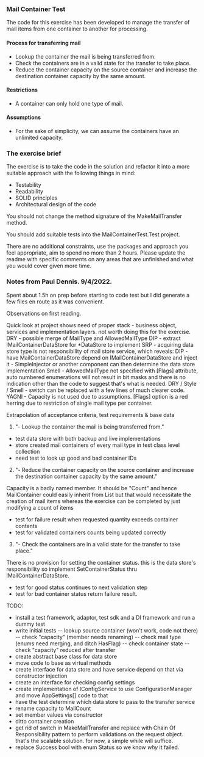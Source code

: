 ### Mail Container Test 

The code for this exercise has been developed to manage the transfer of mail items from one container to another for processing.

#### Process for transferring mail

- Lookup the container the mail is being transferred from.
- Check the containers are in a valid state for the transfer to take place.
- Reduce the container capacity on the source container and increase the destination container capacity by the same amount.

#### Restrictions

- A container can only hold one type of mail.


#### Assumptions

- For the sake of simplicity, we can assume the containers have an unlimited capacity.

### The exercise brief

The exercise is to take the code in the solution and refactor it into a more suitable approach with the following things in mind:

- Testability
- Readability
- SOLID principles
- Architectural design of the code

You should not change the method signature of the MakeMailTransfer method.

You should add suitable tests into the MailContainerTest.Test project.

There are no additional constraints, use the packages and approach you feel appropriate, aim to spend no more than 2 hours. Please update the readme with specific comments on any areas that are unfinished and what you would cover given more time.

### Notes from Paul Dennis.  9/4/2022.

Spent about 1.5h on prep before starting to code test but I did generate a few files en route as it was convenient. 

Observations on first reading.

Quick look at project shows need of proper stack - business object, services and implementation layers. not worth doing this for the exercise.
DRY - possible merge of MailType and AllowedMailType
DIP - extract IMailContainerDataStore for *DataStore to implement
SRP - acquiring data store type is not responsibility of mail store service, which reveals:
DIP - have MailContainerDataStore depend on IMailContainerDataStore and inject it - SimpleInjector or another component can then determine the data store implementation
Smell - AllowedMailType not specified with [Flags] attribute, auto numbered enumerations will not result in bit masks and there is no indication other than the code to suggest that's what is needed.
DRY / Style / Smell - switch can be replaced with a few lines of much clearer code.
YAGNI - Capacity is not used due to assumptions.
[Flags] option is a red herring due to restriction of single mail type per container.

Extrapolation of acceptance criteria, test requirements & base data

1. "- Lookup the container the mail is being transferred from."

- test data store with both backup and live implementations
- store created mail containers of every mail type in test class level collection
- need test to look up good and bad container IDs 

2. "- Reduce the container capacity on the source container and increase the destination container capacity by the same amount."

Capacity is a badly named member.  It should be "Count" and hence MailContainer could easily inherit from List<MailItem> but that would necessitate the creation of mail items whereas the exercise can be completed by just modifying a count of items 

- test for failure result when requested quantity exceeds container contents
- test for validated containers counts being updated correctly

3. "- Check the containers are in a valid state for the transfer to take place."

There is no provision for setting the container status.  this is the data store's responsibility so implement SetContainerStatus thru IMailContainerDataStore.

- test for good status continues to next validation step
- test for bad container status return failure result.


TODO:
- install a test framework, adaptor, test sdk and a DI framework and run a dummy test
- write initial tests
-- lookup source container (won't work, code not there)
-- check "capacity" (member needs renaming)
-- check mail type (enums need merging, and ditch HasFlag)
-- check container state
-- check "capacity" reduced after transfer
- create abstract base class for data store
- move code to base as virtual methods 
- create interface for data store and have service depend on that via constructor injection
- create an interface for checking config settings
- create implementation of IConfigService to use ConfigurationManager and move AppSettings[] code to that 
- have the test determine which data store to pass to the transfer service
- rename capacity to MailCount
- set member values via constructor
- ditto container creation
- get rid of switch in MakeMailTransfer and replace with Chain Of Responsibility pattern to perform validations on the request object.  that's the scalable solution.
for now, a simple while will suffice.
- replace Success bool with enum Status so we know *why* it failed.
 




